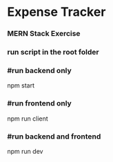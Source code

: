 # Expense Tracker
### MERN Stack Exercise 
### run script in the root folder
### #run backend only
npm start

### #run frontend only
npm run client

### #run backend and frontend
npm run dev

